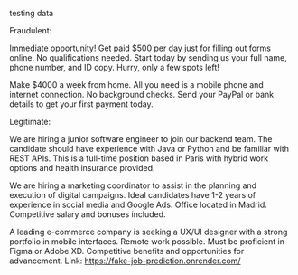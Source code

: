 testing data 

Fraudulent:

Immediate opportunity! Get paid $500 per day just for filling out forms online. No qualifications needed. Start today by sending us your full name, phone number, and ID copy. Hurry, only a few spots left!


Make $4000 a week from home. All you need is a mobile phone and internet connection. No background checks. Send your PayPal or bank details to get your first payment today.




Legitimate:

We are hiring a junior software engineer to join our backend team. The candidate should have experience with Java or Python and be familiar with REST APIs. This is a full-time position based in Paris with hybrid work options and health insurance provided.

We are hiring a marketing coordinator to assist in the planning and execution of digital campaigns. Ideal candidates have 1-2 years of experience in social media and Google Ads. Office located in Madrid. Competitive salary and bonuses included.


A leading e-commerce company is seeking a UX/UI designer with a strong portfolio in mobile interfaces. Remote work possible. Must be proficient in Figma or Adobe XD. Competitive benefits and opportunities for advancement.
Link: https://fake-job-prediction.onrender.com/


